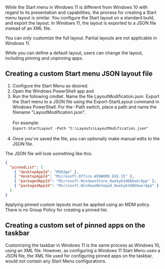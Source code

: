 While the Start menu in Windows 11 is different from Windows 10 with regard to its presentation and capabilities, the process for creating a Start menu layout is similar. You configure the Start layout on a standard build, and export the layout. In Windows 11, the layout is exported to a JSON file instead of an XML file.

You can only customize the full layout. Partial layouts are not applicable in Windows 11.

While you can define a default layout, users can change the layout, including pinning and unpinning apps.

## Creating a custom Start menu JSON layout file

1.  Configure the Start Menu as desired.
2.  Open the Windows PowerShell app and<br>
3.  Run the following cmdlet. Name the file LayoutModification.json. Export the Start menu to a JSON file using the Export-StartLayout command in Windows PowerShell. For the -Path switch, place a path and name the filename "LayoutModification.json".<br><br>For example:<br>`Export-StartLayout -Path "C:\Layouts\LayoutModification.json"`<br><br>
4.  Once you've saved the file, you can optionally make manual edits to the JSON file.

The JSON file will look something like this:

```JSON
{
  "pinnedList": [
    { "desktopAppId": "MSEdge" },
    { "desktopAppId": "Microsoft.Office.WINWORD.EXE.15" },
    { "packagedAppId": "Microsoft.WindowsStore_8wekyb3d8bbwe!App" },
    { "packagedAppId": "Microsoft.WindowsNotepad_8wekyb3d8bbwe!App" }
  ]
}
```

Applying pinned custom layouts must be applied using an MDM policy. There is no Group Policy for creating a pinned list.

## Creating a custom set of pinned apps on the taskbar

Customizing the taskbar in Windows 11 is the same process as Windows 10, using an XML file. However, as configuring a Windows 11 Start Menu uses a JSON file, the XML file used for configuring pinned apps on the taskbar, would not contain any Start Menu configurations.
